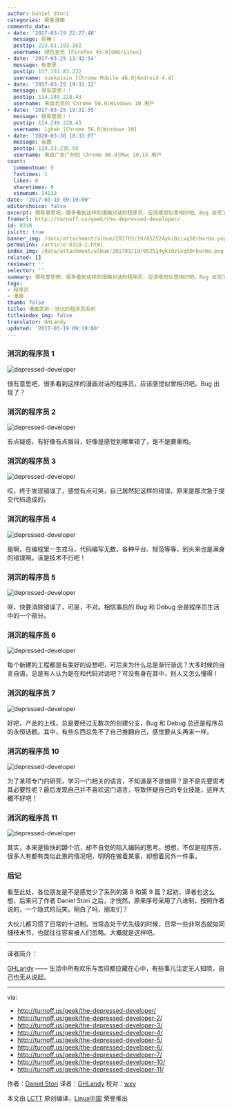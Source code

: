 ```yaml
---
author: Daniel Stori
categories: 极客漫画
comments_data:
- date: '2017-03-19 22:27:48'
  message: 好棒！
  postip: 223.81.193.162
  username: 绿色圣光 [Firefox 45.0|GNU/Linux]
- date: '2017-03-25 11:42:54'
  message: 有意思
  postip: 117.151.83.222
  username: xuekaixin [Chrome Mobile 46.0|Android 4.4]
- date: '2017-03-25 19:31:12'
  message: 很有意思！！
  postip: 114.249.228.43
  username: 来自北京的 Chrome 56.0|Windows 10 用户
- date: '2017-03-25 19:31:55'
  message: 很有意思！！
  postip: 114.249.228.43
  username: lghah [Chrome 56.0|Windows 10]
- date: '2020-03-30 18:33:07'
  message: 有趣
  postip: 119.33.235.59
  username: 来自广东广州的 Chrome 80.0|Mac 10.15 用户
count:
  commentnum: 5
  favtimes: 1
  likes: 0
  sharetimes: 0
  viewnum: 14133
date: '2017-03-19 09:19:00'
editorchoice: false
excerpt: 很有意思吧，很多看到这样的漫画对话的程序员，应该感觉似曾相识吧。Bug 出现了？
fromurl: http://turnoff.us/geek/the-depressed-developer/
id: 8318
islctt: true
banner_img: /data/attachment/album/201703/19/052524yki0zivq50rbvrbo.png.large.jpg
permalink: /article-8318-1.html
index_img: /data/attachment/album/201703/19/052524yki0zivq50rbvrbo.png.thumb.jpg
related: []
reviewer: ''
selector: ''
summary: 很有意思吧，很多看到这样的漫画对话的程序员，应该感觉似曾相识吧。Bug 出现了？
tags:
- 程序员
- 漫画
thumb: false
title: 漫画赏析：消沉的程序员系列
titleindex_img: false
translator: GHLandy
updated: '2017-03-19 09:19:00'
---
```


### 消沉的程序员 1


![depressed-developer](/data/attachment/album/201703/19/052524yki0zivq50rbvrbo.png)


很有意思吧，很多看到这样的漫画对话的程序员，应该感觉似曾相识吧。Bug 出现了？


### 消沉的程序员 2


![depressed-developer](/data/attachment/album/201703/19/052525l5qo0hip0t0fep0h.png)


有点疑惑，有好像有点眉目，好像是感觉到哪里错了，是不是要重构。


### 消沉的程序员 3


![depressed-developer](/data/attachment/album/201703/19/052526e6lkwgz3lb2odw06.png)


哎，终于发现错误了，感觉有点可笑，自己居然犯这样的错误，原来是那次急于提交代码造成的。


### 消沉的程序员 4


![depressed-developer](/data/attachment/album/201703/19/052528za66x8f5p8sx6sjo.png)


是啊，在编程里一生戎马，代码编写无数，各种平台、规范等等，到头来也是满身的错误啊。该是技术不行吧！


### 消沉的程序员 5


![depressed-developer](/data/attachment/album/201703/19/052529p0p27ton0m9n2693.png)


呀，快要消除错误了，可是，不对。相信事后的 Bug 和 Debug 会是程序员生活中的一个部分。


### 消沉的程序员 6


![depressed-developer](/data/attachment/album/201703/19/052532qfs14j27h7ossss5.png)


每个新建的工程都是有美好的设想吧，可后来为什么总是渐行渐远？大多时候的自言自语，总是有人认为是在和代码对话吧？可没有身在其中，别人又怎么懂得！


### 消沉的程序员 7


![depressed-developer](/data/attachment/album/201703/19/052534dp9p3l0n33znrn5b.png)


好吧，产品的上线，总是要经过无数次的创建分支，Bug 和 Debug 总还是程序员的永恒话题。其中，有些东西总免不了自己推翻自己，感觉要从头再来一样。


### 消沉的程序员 10


![depressed-developer](/data/attachment/album/201703/19/052536bvav5w7wv6raxxvr.png)


为了某项专门的研究，学习一门相关的语言，不知道是不是值得？是不是先要思考其必要性呢？最后发现自己并不喜欢这门语言，导致怀疑自己的专业技能，这样大概不好吧！


### 消沉的程序员 11


![depressed-developer](/data/attachment/album/201703/19/052538bnd3zdln04ubl335.png)


其实，本来是愉快的蹲个坑，却不自觉的陷入编码的思考。想想，不仅是程序员，很多人有都有类似此景的情况吧，明明在做着某事，却想着另外一件事。


### 后记


看至此处，各位朋友是不是感觉少了系列的第 8 和第 9 篇？起初，译者也这么想，后来问了作者 Daniel Stori 之后，才恍然，原来序号采用了八进制，按照作者说的，一个隐式的玩笑。明白了吗，朋友们？


大伙儿都习惯了日常的十进制。当常态处于优先级的时候，日常一些非常态就如同细枝末节，也就往往容易被人们忽略。大概就是这样吧。




---


译者简介：


[GHLandy](http://GHLandy.com) —— 生活中所有欢乐与苦闷都应藏在心中，有些事儿注定无人知晓，自己也无从说起。




---


via:


* <http://turnoff.us/geek/the-depressed-developer/>
* <http://turnoff.us/geek/the-depressed-developer-2/>
* <http://turnoff.us/geek/the-depressed-developer-3/>
* <http://turnoff.us/geek/the-depressed-developer-4/>
* <http://turnoff.us/geek/the-depressed-developer-5/>
* <http://turnoff.us/geek/the-depressed-developer-6/>
* <http://turnoff.us/geek/the-depressed-developer-7/>
* <http://turnoff.us/geek/the-depressed-developer-10/>
* <http://turnoff.us/geek/the-depressed-developer-11/>


作者：[Daniel Stori](http://turnoff.us/about/) 译者：[GHLandy](https://github.com/GHLandy) 校对：[wxy](https://github.com/wxy)


本文由 [LCTT](https://github.com/LCTT/TranslateProject) 原创编译，[Linux中国](https://linux.cn/) 荣誉推出